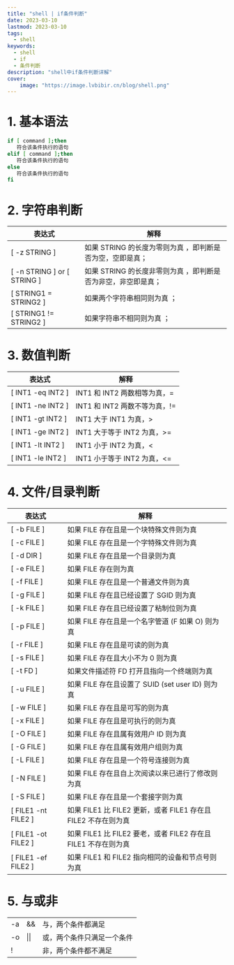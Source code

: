 ```yaml
---
title: "shell | if条件判断" 
date: 2023-03-10
lastmod: 2023-03-10
tags: 
  - shell
keywords:
  - shell
  - if
  - 条件判断
description: "shell中if条件判断详解" 
cover:
    image: "https://image.lvbibir.cn/blog/shell.png" 
---
```


# 1. 基本语法

```bash
if [ command ];then
   符合该条件执行的语句
elif [ command ];then
   符合该条件执行的语句
else
   符合该条件执行的语句
fi
```

# 2. 字符串判断

| 表达式                      | 解释                                                        |
| --------------------------- | ----------------------------------------------------------- |
| [ -z STRING ]               | 如果 STRING 的长度为零则为真 ，即判断是否为空，空即是真；     |
| [ -n STRING ] or [ STRING ] | 如果 STRING 的长度非零则为真 ，即判断是否为非空，非空即是真； |
| [ STRING1 = STRING2 ]       | 如果两个字符串相同则为真 ；                                 |
| [ STRING1 != STRING2 ]      | 如果字符串不相同则为真 ；                                   |

# 3. 数值判断

| 表达式            | 解释                       |
| ----------------- | -------------------------- |
| [ INT1 -eq INT2 ] | INT1 和 INT2 两数相等为真，=  |
| [ INT1 -ne INT2 ] | INT1 和 INT2 两数不等为真，!= |
| [ INT1 -gt INT2 ] | INT1 大于 INT1 为真，>        |
| [ INT1 -ge INT2 ] | INT1 大于等于 INT2 为真，>=   |
| [ INT1 -lt INT2 ] | INT1 小于 INT2 为真，<        |
| [ INT1 -le INT2 ] | INT1 小于等于 INT2 为真，<=   |

# 4. 文件/目录判断

| 表达式 | 解释 |
| ------ | ---- |
| [ -b FILE ] | 如果 FILE 存在且是一个块特殊文件则为真 |
| [ -c FILE ] | 如果 FILE 存在且是一个字特殊文件则为真 |
| [ -d DIR ] | 如果 FILE 存在且是一个目录则为真 |
| [ -e FILE ] | 如果 FILE 存在则为真 |
| [ -f FILE ] | 如果 FILE 存在且是一个普通文件则为真 |
| [ -g FILE ] | 如果 FILE 存在且已经设置了 SGID 则为真 |
| [ -k FILE ] | 如果 FILE 存在且已经设置了粘制位则为真 |
| [ -p FILE ] | 如果 FILE 存在且是一个名字管道 (F 如果 O) 则为真 |
| [ -r FILE ] | 如果 FILE 存在且是可读的则为真 |
| [ -s FILE ] | 如果 FILE 存在且大小不为 0 则为真 |
| [ -t FD ] | 如果文件描述符 FD 打开且指向一个终端则为真 |
| [ -u FILE ] | 如果 FILE 存在且设置了 SUID (set user ID) 则为真 |
| [ -w FILE ] | 如果 FILE 存在且是可写的则为真 |
| [ -x FILE ] | 如果 FILE 存在且是可执行的则为真 |
| [ -O FILE ] | 如果 FILE 存在且属有效用户 ID 则为真 |
| [ -G FILE ] | 如果 FILE 存在且属有效用户组则为真 |
| [ -L FILE ] | 如果 FILE 存在且是一个符号连接则为真 |
| [ -N FILE ] | 如果 FILE 存在且自上次阅读以来已进行了修改则为真 |
| [ -S FILE ] | 如果 FILE 存在且是一个套接字则为真 |
| [ FILE1 -nt FILE2 ] | 如果 FILE1 比 FILE2 更新，或者 FILE1 存在且 FILE2 不存在则为真 |
| [ FILE1 -ot FILE2 ] | 如果 FILE1 比 FILE2 要老，或者 FILE2 存在且 FILE1 不存在则为真 |
| [ FILE1 -ef FILE2 ] | 如果 FILE1 和 FILE2 指向相同的设备和节点号则为真 |

# 5. 与或非

|      |      |                            |
| ---- | ---- | -------------------------- |
| -a   | &&   | 与，两个条件都满足         |
| -o   | \|\| | 或，两个条件只满足一个条件 |
| !    |      | 非，两个条件都不满足       |
